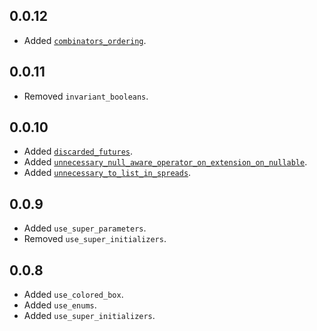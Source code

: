 ## 0.0.12
- Added [`combinators_ordering`](https://dart-lang.github.io/linter/lints/combinators_ordering.html).


## 0.0.11

- Removed `invariant_booleans`.

## 0.0.10
- Added [`discarded_futures`](https://dart-lang.github.io/linter/lints/discarded_futures.html).
- Added [`unnecessary_null_aware_operator_on_extension_on_nullable`](https://dart-lang.github.io/linter/lints/unnecessary_null_aware_operator_on_extension_on_nullable.html).
- Added [`unnecessary_to_list_in_spreads`](https://dart-lang.github.io/linter/lints/unnecessary_to_list_in_spreads.html).


## 0.0.9
- Added `use_super_parameters`.
- Removed `use_super_initializers`.

## 0.0.8
- Added `use_colored_box`.
- Added `use_enums`.
- Added `use_super_initializers`.
  
  
  